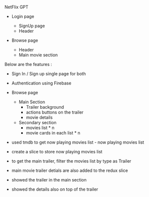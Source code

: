 NetFlix GPT

- Login page 
    - SignUp page
    - Header

- Browse page
  - Header
  - Main movie section
    

Below are the features : 


- Sign In / Sign up single page for both
- Authentication using Firebase
- Browse page 
  - Main Section
    - Trailer background
    - actions buttons on the trailer
    - movie details
  - Secondary section
    - movies list * n
    - movie cards in each list * n

- used tmdb to get now playing movies list - now playing movies list
- create a slice to store now playing movies list
- to get the main trailer, filter the movies list by type as Trailer
- main movie trailer detials are also added to the redux slice
- showed the trailer in the main section
- showed the details also on top of the trailer
